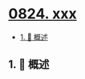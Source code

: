 # [0824. xxx](https://github.com/Tdahuyou/TNotes.leetcode/tree/main/notes/0824.%20xxx)

<!-- region:toc -->

- [1. 📝 概述](#1--概述)

<!-- endregion:toc -->

## 1. 📝 概述
